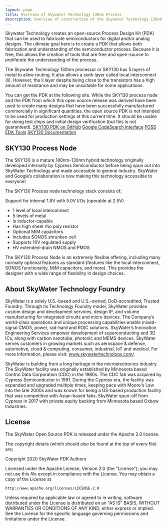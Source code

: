 ```yaml
---
layout: page
title: Overview of Skywater Technology 130nm Process
description: Overview of construction of the Skywater Technology 130nm Process
---
```


Skywater Technology creates an open-source Process Design Kit (PDK)
that can be used to fabricate semiconductors for digital and/or analog
designs.  The ultimate goal here is to create a PDK that allows both
fabrication and understanding of the semiconductor process.  Because
it is free, this allows the creation of tools that are free and
open-source to proliferate the understanding of the process.

The Skywater Technology 130nm processor or SKY130 has 5 layers of
metal to allow routing.  It also allows a sixth layer called local
interconnect (li).  However, the li layer despite being close to the
transistors has a high amount of resistance and may be unsuitable for
some applications.

You can get the PDK at the following site.  While the SKY130 process
node and the PDK from which this open source release was derived have
been used to create many designs that have been successfully
manufactured commercially in significant quantities, the open source
PDK is not intended to be used for production settings at this current
time. It should be usable for doing test chips and initial design
verification (but this is not guaranteed).
[SKY130 PDK on GitHub](https://github.com/google/skywater-pdk)
[Google CodeSearch interface](https://cs.opensource.google/skywater-pdk)
[FOSS EDA
Tools](https://foss-eda-tools.googlesource.com/skywater-pdk/)
[SKY130 Documentation](https://skywater-pdk.readthedocs.io/en/main/)

## SKY130 Process Node

The SKY130 is a mature 180nm-130nm hybrid technology originally
developed internally by Cypress Semiconductor before being spun out
into SkyWater Technology and made accessible to general
industry. SkyWater and Google’s collaboration is now making this
technology accessible to everyone!

The SKY130 Process node technology stack consists of;

Support for internal 1.8V with 5.0V I/Os (operable at 2.5V)
- 1 level of local interconnect
- 5 levels of metal
- Is inductor-capable
- Has high sheet rho poly resistor
- Optional MiM capacitors
- Includes SONOS shrunken cell
- Supports 10V regulated supply
- HV extended-drain NMOS and PMOS

The SKY130 Process Node is an extremely flexible offering, including
many normally optional features as standard (features like the local
interconnect, SONOS functionality, MiM capacitors, and more). This
provides the designer with a wide range of flexibility in design
choices.

## About SkyWater Technology Foundry

SkyWater is a solely U.S.-based and U.S.-owned, DoD-accredited,
Trusted Foundry. Through its Technology Foundry model, SkyWater
provides custom design and development services, design IP, and volume
manufacturing for integrated circuits and micro devices. The Company’s
world-class operations and unique processing capabilities enable
mixed-signal CMOS, power, rad-hard and ROIC solutions. SkyWater’s
Innovation Engineering Services empower development of superconducting
and 3D ICs, along with carbon nanotube, photonic and MEMS
devices. SkyWater serves customers in growing markets such as
aerospace & defense, automotive, cloud & computing, consumer,
industrial, IoT and medical. For more information, please visit:
www.skywatertechnology.com/.

SkyWater is building from a long heritage in the microelectronics
industry. The SkyWater facility was originally established by
Minnesota based Control Data Corporation (CDC) in the 1980s. The CDC
fab was acquired by Cypress Semiconductor in 1991. During the Cypress
era, the facility was expanded and upgraded multiple times, keeping
pace with Moore's Law into the late 2000s and was known for being a
US-based production facility that was competitive with Asian-based
fabs. SkyWater spun-off from Cypress in 2017 with private equity
backing from Minnesota based Oxbow Industries.

## License

The SkyWater Open Source PDK is released under the Apache 2.0 license.

The copyright details (which should also be found at the top of every
file) are;

 Copyright 2020 SkyWater PDK Authors

 Licensed under the Apache License, Version 2.0 (the "License");
 you may not use this file except in compliance with the License. 
 You may obtain a copy of the License at

    http://www.apache.org/licenses/LICENSE-2.0

 Unless required by applicable law or agreed to in writing, software
 distributed under the License is distributed on an "AS IS" BASIS,
 WITHOUT WARRANTIES OR CONDITIONS OF ANY KIND, either express or implied.
 See the License for the specific language governing permissions and
 limitations under the License.








